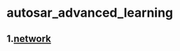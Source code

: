 # autosar_advanced_learning

## 1.[network](https://github.com/NESCAR/autosar_advanced_learning/tree/master/network)

